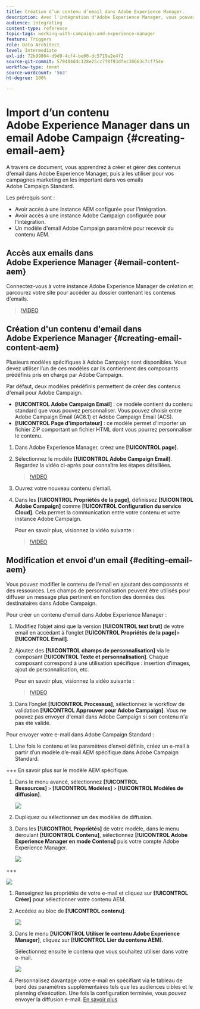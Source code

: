 ```yaml
---
title: Création d’un contenu d’email dans Adobe Experience Manager.
description: Avec l'intégration d'Adobe Experience Manager, vous pouvez créer du contenu directement dans AEM et l'utiliser ultérieurement dans Adobe Campaign.
audience: integrating
content-type: reference
topic-tags: working-with-campaign-and-experience-manager
feature: Triggers
role: Data Architect
level: Intermediate
exl-id: 72b99864-d9d9-4cf4-be06-dc5719a2e4f2
source-git-commit: 579404ddc128e25cc7f8f93dfec30663c7cf754e
workflow-type: tm+mt
source-wordcount: '563'
ht-degree: 100%

---
```


# Import d’un contenu Adobe Experience Manager dans un email Adobe Campaign {#creating-email-aem}

A travers ce document, vous apprendrez à créer et gérer des contenus d&#39;email dans Adobe Experience Manager, puis à les utiliser pour vos campagnes marketing en les important dans vos emails Adobe Campaign Standard.

Les prérequis sont :

* Avoir accès à une instance AEM configurée pour l&#39;intégration.
* Avoir accès à une instance Adobe Campaign configurée pour l&#39;intégration.
* Un modèle d&#39;email Adobe Campaign paramétré pour recevoir du contenu AEM.

## Accès aux emails dans Adobe Experience Manager {#email-content-aem}

Connectez-vous à votre instance Adobe Experience Manager de création et parcourez votre site pour accéder au dossier contenant les contenus d&#39;emails.

>[!VIDEO](https://video.tv.adobe.com/v/29996)

## Création d&#39;un contenu d&#39;email dans Adobe Experience Manager {#creating-email-content-aem}

Plusieurs modèles spécifiques à Adobe Campaign sont disponibles. Vous devez utiliser l’un de ces modèles car ils contiennent des composants prédéfinis pris en charge par Adobe Campaign.

Par défaut, deux modèles prédéfinis permettent de créer des contenus d&#39;email pour Adobe Campaign.

* **[!UICONTROL Adobe Campaign Email]** : ce modèle contient du contenu standard que vous pouvez personnaliser. Vous pouvez choisir entre Adobe Campaign Email (AC6.1) et Adobe Campaign Email (ACS).
* **[!UICONTROL Page d&#39;importateur]** : ce modèle permet d&#39;importer un fichier ZIP comportant un fichier HTML dont vous pourrez personnaliser le contenu.

1. Dans Adobe Experience Manager, créez une **[!UICONTROL page]**.

1. Sélectionnez le modèle **[!UICONTROL Adobe Campaign Email]**. Regardez la vidéo ci-après pour connaître les étapes détaillées.

   >[!VIDEO](https://video.tv.adobe.com/v/29997)

1. Ouvrez votre nouveau contenu d’email.

1. Dans les **[!UICONTROL Propriétés de la page]**, définissez **[!UICONTROL Adobe Campaign]** comme **[!UICONTROL Configuration du service Cloud]**. Cela permet la communication entre votre contenu et votre instance Adobe Campaign.

   Pour en savoir plus, visionnez la vidéo suivante :

   >[!VIDEO](https://video.tv.adobe.com/v/29999)

## Modification et envoi d’un email {#editing-email-aem}

Vous pouvez modifier le contenu de l’email en ajoutant des composants et des ressources. Les champs de personnalisation peuvent être utilisés pour diffuser un message plus pertinent en fonction des données des destinataires dans Adobe Campaign.

Pour créer un contenu d&#39;email dans Adobe Experience Manager :

1. Modifiez l’objet ainsi que la version **[!UICONTROL text brut]** de votre email en accédant à l’onglet **[!UICONTROL Propriétés de la page]**> **[!UICONTROL Email]**.

1. Ajoutez des **[!UICONTROL champs de personnalisation]** via le composant **[!UICONTROL Texte et personnalisation]**. Chaque composant correspond à une utilisation spécifique : insertion d’images, ajout de personnalisation, etc.

   Pour en savoir plus, visionnez la vidéo suivante :

   >[!VIDEO](https://video.tv.adobe.com/v/29998)

1. Dans l’onglet **[!UICONTROL Processus]**, sélectionnez le workflow de validation **[!UICONTROL Approuver pour Adobe Campaign]**. Vous ne pouvez pas envoyer d&#39;email dans Adobe Campaign si son contenu n&#39;a pas été validé.

Pour envoyer votre e-mail dans Adobe Campaign Standard :

1. Une fois le contenu et les paramètres d’envoi définis, créez un e-mail à partir d’un modèle d’e-mail AEM spécifique dans Adobe Campaign Standard.

+++ En savoir plus sur le modèle AEM spécifique.

   1. Dans le menu avancé, sélectionnez **[!UICONTROL Ressources]** `>` **[!UICONTROL Modèles]** `>` **[!UICONTROL Modèles de diffusion]**.

      ![](assets/aem_templates_1.png)

   1. Dupliquez ou sélectionnez un des modèles de diffusion.

   1. Dans les **[!UICONTROL Propriétés]** de votre modèle, dans le menu déroulant **[!UICONTROL Contenu]**, sélectionnez **[!UICONTROL Adobe Experience Manager en mode Contenu]** puis votre compte Adobe Experience Manager.

      ![](assets/aem_templates_2.png)

+++

   ![](assets/aem_send_1.png)

1. Renseignez les propriétés de votre e-mail et cliquez sur **[!UICONTROL Créer]** pour sélectionner votre contenu AEM.

1. Accédez au bloc de **[!UICONTROL contenu]**.

   ![](assets/aem_send_2.png)

1. Dans le menu **[!UICONTROL Utiliser le contenu Adobe Experience Manager]**, cliquez sur **[!UICONTROL Lier du contenu AEM]**.

   Sélectionnez ensuite le contenu que vous souhaitez utiliser dans votre e-mail.

   ![](assets/aem_send_3.png)

1. Personnalisez davantage votre e-mail en spécifiant via le tableau de bord des paramètres supplémentaires tels que les audiences cibles et le planning d’exécution. Une fois la configuration terminée, vous pouvez envoyer la diffusion e-mail. [En savoir plus](../../sending/using/confirming-the-send.md)

